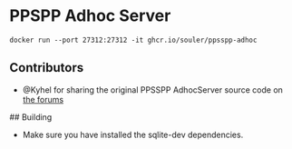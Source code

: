 # PPSPP Adhoc Server

```
docker run --port 27312:27312 -it ghcr.io/souler/ppsspp-adhoc
```

## Contributors
- @Kyhel for sharing the original PPSSPP AdhocServer source code on [the forums](http://forums.ppsspp.org/showthread.php?tid=3595&pid=59021#pid59021)


## Building
- Make sure you have installed the sqlite-dev dependencies.
